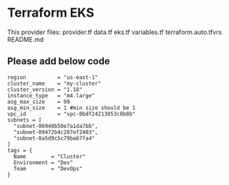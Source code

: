 # Terraform EKS

This provider files:       provider.tf
                           data.tf
                           eks.tf
                           variables.tf
                           terraform.auto.tfvrs
                           README.md


## Please add below code

```
region          = "us-east-1"
cluster_name    = "my-cluster"
cluster_version = "1.18"
instance_type   = "m4.large"
asg_max_size    = 99
asg_min_size    = 1 #min size should be 1
vpc_id          = "vpc-0bdf24213853c8b8b"
subnets = [
  "subnet-06940b50e7a1da7bb",
  "subnet-09472b4c287ef2403",
  "subnet-0a5d9c5c79ba67fa4"
]
tags = {
  Name        = "Cluster"
  Environment = "Dev"
  Team        = "DevOps"
}
```
